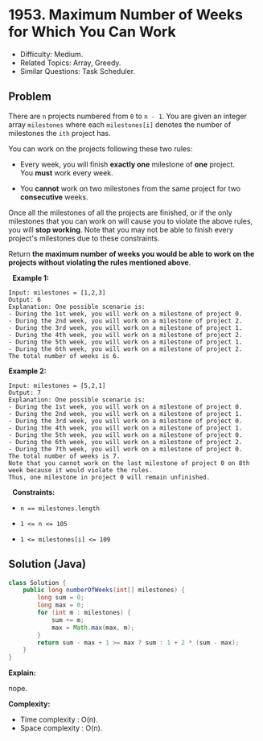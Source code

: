 # 1953. Maximum Number of Weeks for Which You Can Work

- Difficulty: Medium.
- Related Topics: Array, Greedy.
- Similar Questions: Task Scheduler.

## Problem

There are ```n``` projects numbered from ```0``` to ```n - 1```. You are given an integer array ```milestones``` where each ```milestones[i]``` denotes the number of milestones the ```ith``` project has.

You can work on the projects following these two rules:


	
- Every week, you will finish **exactly one** milestone of **one** project. You **must** work every week.
	
- You **cannot** work on two milestones from the same project for two **consecutive** weeks.


Once all the milestones of all the projects are finished, or if the only milestones that you can work on will cause you to violate the above rules, you will **stop working**. Note that you may not be able to finish every project's milestones due to these constraints.

Return **the **maximum** number of weeks you would be able to work on the projects without violating the rules mentioned above**.

 
**Example 1:**

```
Input: milestones = [1,2,3]
Output: 6
Explanation: One possible scenario is:
​​​​- During the 1st week, you will work on a milestone of project 0.
- During the 2nd week, you will work on a milestone of project 2.
- During the 3rd week, you will work on a milestone of project 1.
- During the 4th week, you will work on a milestone of project 2.
- During the 5th week, you will work on a milestone of project 1.
- During the 6th week, you will work on a milestone of project 2.
The total number of weeks is 6.
```

**Example 2:**

```
Input: milestones = [5,2,1]
Output: 7
Explanation: One possible scenario is:
- During the 1st week, you will work on a milestone of project 0.
- During the 2nd week, you will work on a milestone of project 1.
- During the 3rd week, you will work on a milestone of project 0.
- During the 4th week, you will work on a milestone of project 1.
- During the 5th week, you will work on a milestone of project 0.
- During the 6th week, you will work on a milestone of project 2.
- During the 7th week, you will work on a milestone of project 0.
The total number of weeks is 7.
Note that you cannot work on the last milestone of project 0 on 8th week because it would violate the rules.
Thus, one milestone in project 0 will remain unfinished.
```

 
**Constraints:**


	
- ```n == milestones.length```
	
- ```1 <= n <= 105```
	
- ```1 <= milestones[i] <= 109```



## Solution (Java)

```java
class Solution {
    public long numberOfWeeks(int[] milestones) {
        long sum = 0;
        long max = 0;
        for (int m : milestones) {
            sum += m;
            max = Math.max(max, m);
        }
        return sum - max + 1 >= max ? sum : 1 + 2 * (sum - max);
    }
}
```

**Explain:**

nope.

**Complexity:**

* Time complexity : O(n).
* Space complexity : O(n).
